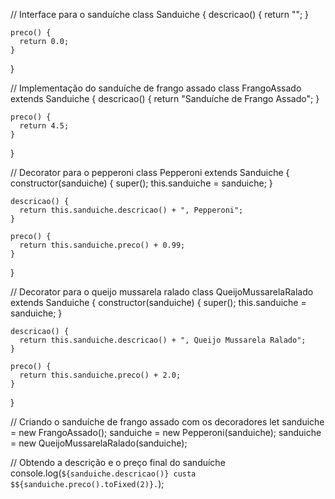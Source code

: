 // Interface para o sanduíche
class Sanduiche {
    descricao() {
      return "";
    }
  
    preco() {
      return 0.0;
    }
  }
  
  // Implementação do sanduíche de frango assado
  class FrangoAssado extends Sanduiche {
    descricao() {
      return "Sanduíche de Frango Assado";
    }
  
    preco() {
      return 4.5;
    }
  }
  
  // Decorator para o pepperoni
  class Pepperoni extends Sanduiche {
    constructor(sanduiche) {
      super();
      this.sanduiche = sanduiche;
    }
  
    descricao() {
      return this.sanduiche.descricao() + ", Pepperoni";
    }
  
    preco() {
      return this.sanduiche.preco() + 0.99;
    }
  }
  
  // Decorator para o queijo mussarela ralado
  class QueijoMussarelaRalado extends Sanduiche {
    constructor(sanduiche) {
      super();
      this.sanduiche = sanduiche;
    }
  
    descricao() {
      return this.sanduiche.descricao() + ", Queijo Mussarela Ralado";
    }
  
    preco() {
      return this.sanduiche.preco() + 2.0;
    }
  }
  
  // Criando o sanduíche de frango assado com os decoradores
  let sanduiche = new FrangoAssado();
  sanduiche = new Pepperoni(sanduiche);
  sanduiche = new QueijoMussarelaRalado(sanduiche);
  
  // Obtendo a descrição e o preço final do sanduíche
  console.log(`${sanduiche.descricao()} custa $${sanduiche.preco().toFixed(2)}.`);
